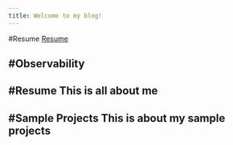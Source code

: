 ```yaml
---
title: Welcome to my blog!
---
```

#Resume [Resume](./Topics/2025-07-02-Resume.md) 

#Observability
---
#Resume This is all about me
----
#Sample Projects This is about my sample projects
-----
